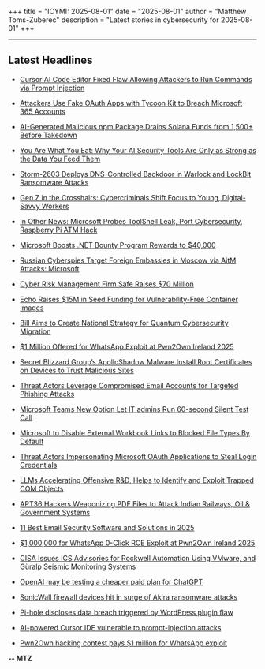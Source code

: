 +++
title = "ICYMI: 2025-08-01"
date = "2025-08-01"
author = "Matthew Toms-Zuberec"
description = "Latest stories in cybersecurity for 2025-08-01"
+++

---------------------------------------------------------------------------
## Latest Headlines
- [Cursor AI Code Editor Fixed Flaw Allowing Attackers to Run Commands via Prompt Injection](https://thehackernews.com/2025/08/cursor-ai-code-editor-fixed-flaw.html)

- [Attackers Use Fake OAuth Apps with Tycoon Kit to Breach Microsoft 365 Accounts](https://thehackernews.com/2025/08/attackers-use-fake-oauth-apps-with.html)

- [AI-Generated Malicious npm Package Drains Solana Funds from 1,500+ Before Takedown](https://thehackernews.com/2025/08/ai-generated-malicious-npm-package.html)

- [You Are What You Eat: Why Your AI Security Tools Are Only as Strong as the Data You Feed Them](https://thehackernews.com/2025/08/you-are-what-you-eat-why-your-ai.html)

- [Storm-2603 Deploys DNS-Controlled Backdoor in Warlock and LockBit Ransomware Attacks](https://thehackernews.com/2025/08/storm-2603-exploits-sharepoint-flaws-to.html)

- [Gen Z in the Crosshairs: Cybercriminals Shift Focus to Young, Digital-Savvy Workers](https://www.securityweek.com/gen-z-in-the-crosshairs-cybercriminals-shift-focus-to-young-digital-savvy-workers/)

- [In Other News: Microsoft Probes ToolShell Leak, Port Cybersecurity, Raspberry Pi ATM Hack](https://www.securityweek.com/in-other-news-microsoft-probes-toolshell-leak-port-cybersecurity-raspberry-pi-atm-hack/)

- [Microsoft Boosts .NET Bounty Program Rewards to $40,000](https://www.securityweek.com/microsoft-boosts-net-bounty-program-rewards-to-40000/)

- [Russian Cyberspies Target Foreign Embassies in Moscow via AitM Attacks: Microsoft](https://www.securityweek.com/russian-cyberspies-target-foreign-embassies-in-moscow-via-aitm-attacks-microsoft/)

- [Cyber Risk Management Firm Safe Raises $70 Million](https://www.securityweek.com/cyber-risk-management-firm-safe-raises-70-million/)

- [Echo Raises $15M in Seed Funding for Vulnerability-Free Container Images](https://www.securityweek.com/echo-raises-15m-in-seed-funding-for-vulnerability-free-container-images/)

- [Bill Aims to Create National Strategy for Quantum Cybersecurity Migration](https://www.securityweek.com/bill-aims-to-create-national-strategy-for-quantum-cybersecurity-migration/)

- [$1 Million Offered for WhatsApp Exploit at Pwn2Own Ireland 2025](https://www.securityweek.com/1-million-offered-for-whatsapp-exploit-at-pwn2own-ireland-2025/)

- [Secret Blizzard Group’s ApolloShadow Malware Install Root Certificates on Devices to Trust Malicious Sites](https://cybersecuritynews.com/secret-blizzard-groups-apolloshadow-malware-install-root-certificates/)

- [Threat Actors Leverage Compromised Email Accounts for Targeted Phishing Attacks](https://cybersecuritynews.com/threat-actors-leverage-compromised-email-accounts/)

- [Microsoft Teams New Option Let IT admins Run 60-second Silent Test Call](https://cybersecuritynews.com/microsoft-teams-60-second-silent-test-call/)

- [Microsoft to Disable External Workbook Links to Blocked File Types By Default](https://cybersecuritynews.com/microsoft-disable-external-workbook-links/)

- [Threat Actors Impersonating Microsoft OAuth Applications to Steal Login Credentials](https://cybersecuritynews.com/threat-actors-impersonating-microsoft-oauth/)

- [LLMs Accelerating Offensive R&D, Helps to Identify and Exploit Trapped COM Objects](https://cybersecuritynews.com/llms-accelerating-offensive-rd/)

- [APT36 Hackers Weaponizing PDF Files to Attack Indian Railways, Oil & Government Systems](https://cybersecuritynews.com/apt36-hackers-weaponizing-pdf-files/)

- [11 Best Email Security Software and Solutions in 2025](https://cybersecuritynews.com/email-security-solutions/)

- [$1,000,000 for WhatsApp 0-Click RCE Exploit at Pwn2Own Ireland 2025](https://cybersecuritynews.com/whatsapp-0-click-exploit/)

- [CISA Issues ICS Advisories for Rockwell Automation Using VMware, and Güralp Seismic Monitoring Systems](https://cybersecuritynews.com/cisa-issues-two-ics-advisories/)

- [OpenAI may be testing a cheaper paid plan for ChatGPT](https://www.bleepingcomputer.com/news/artificial-intelligence/openai-may-be-testing-a-cheaper-paid-plan-for-chatgpt/)

- [SonicWall firewall devices hit in surge of Akira ransomware attacks](https://www.bleepingcomputer.com/news/security/surge-of-akira-ransomware-attacks-hits-sonicwall-firewall-devices/)

- [Pi-hole discloses data breach triggered by WordPress plugin flaw](https://www.bleepingcomputer.com/news/security/pi-hole-discloses-data-breach-via-givewp-wordpress-plugin-flaw/)

- [AI-powered Cursor IDE vulnerable to prompt-injection attacks](https://www.bleepingcomputer.com/news/security/ai-powered-cursor-ide-vulnerable-to-prompt-injection-attacks/)

- [Pwn2Own hacking contest pays $1 million for WhatsApp exploit](https://www.bleepingcomputer.com/news/security/pwn2own-hacking-contest-pays-1-million-for-whatsapp-exploit/)

**-- MTZ**